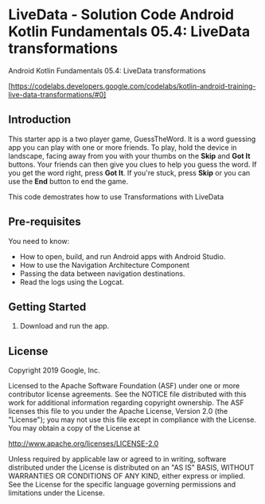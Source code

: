 LiveData - Solution Code Android Kotlin Fundamentals 05.4: LiveData transformations
==================================

Android Kotlin Fundamentals 05.4: LiveData transformations

[https://codelabs.developers.google.com/codelabs/kotlin-android-training-live-data-transformations/#0]

Introduction
------------

This starter app is a two player game, GuessTheWord. It is a word guessing app you can play with one
or more friends. To play, hold the device in landscape, facing away from you with your thumbs on the
**Skip** and **Got It** buttons. Your friends can then give you clues to help you guess the word. If
you get the word right, press **Got It**. If you're stuck, press **Skip** or you can use the **End**
button to end the game.

This code demostrates how to use Transformations with LiveData

Pre-requisites
--------------

You need to know:
- How to open, build, and run Android apps with Android Studio.
- How to use the Navigation Architecture Component
- Passing the data between navigation destinations.
- Read the logs using the Logcat.


Getting Started
---------------

1. Download and run the app.

License
-------

Copyright 2019 Google, Inc.

Licensed to the Apache Software Foundation (ASF) under one or more contributor
license agreements.  See the NOTICE file distributed with this work for
additional information regarding copyright ownership.  The ASF licenses this
file to you under the Apache License, Version 2.0 (the "License"); you may not
use this file except in compliance with the License.  You may obtain a copy of
the License at

  http://www.apache.org/licenses/LICENSE-2.0

Unless required by applicable law or agreed to in writing, software
distributed under the License is distributed on an "AS IS" BASIS, WITHOUT
WARRANTIES OR CONDITIONS OF ANY KIND, either express or implied.  See the
License for the specific language governing permissions and limitations under
the License.
